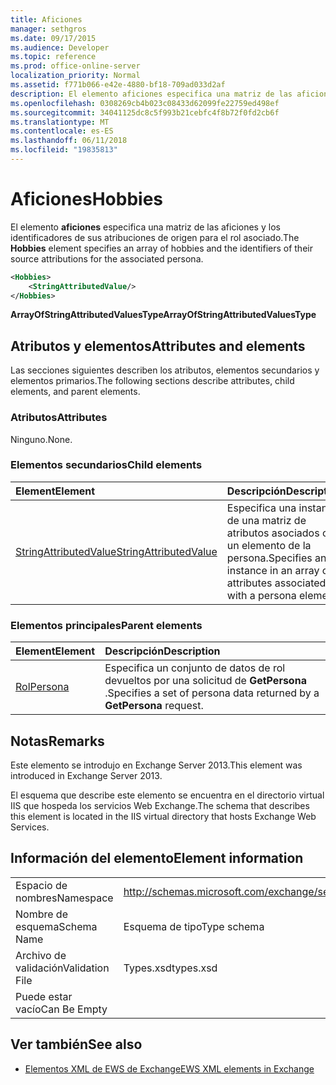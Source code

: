 ```yaml
---
title: Aficiones
manager: sethgros
ms.date: 09/17/2015
ms.audience: Developer
ms.topic: reference
ms.prod: office-online-server
localization_priority: Normal
ms.assetid: f771b066-e42e-4880-bf18-709ad033d2af
description: El elemento aficiones especifica una matriz de las aficiones y los identificadores de sus atribuciones de origen para el rol asociado.
ms.openlocfilehash: 0308269cb4b023c08433d62099fe22759ed498ef
ms.sourcegitcommit: 34041125dc8c5f993b21cebfc4f8b72f0fd2cb6f
ms.translationtype: MT
ms.contentlocale: es-ES
ms.lasthandoff: 06/11/2018
ms.locfileid: "19835813"
---
```

# <a name="hobbies"></a><span data-ttu-id="ce542-103">Aficiones</span><span class="sxs-lookup"><span data-stu-id="ce542-103">Hobbies</span></span>

<span data-ttu-id="ce542-104">El elemento **aficiones** especifica una matriz de las aficiones y los identificadores de sus atribuciones de origen para el rol asociado.</span><span class="sxs-lookup"><span data-stu-id="ce542-104">The **Hobbies** element specifies an array of hobbies and the identifiers of their source attributions for the associated persona.</span></span> 
  
```XML
<Hobbies>
    <StringAttributedValue/>
</Hobbies>
```

 <span data-ttu-id="ce542-105">**ArrayOfStringAttributedValuesType**</span><span class="sxs-lookup"><span data-stu-id="ce542-105">**ArrayOfStringAttributedValuesType**</span></span>
## <a name="attributes-and-elements"></a><span data-ttu-id="ce542-106">Atributos y elementos</span><span class="sxs-lookup"><span data-stu-id="ce542-106">Attributes and elements</span></span>

<span data-ttu-id="ce542-107">Las secciones siguientes describen los atributos, elementos secundarios y elementos primarios.</span><span class="sxs-lookup"><span data-stu-id="ce542-107">The following sections describe attributes, child elements, and parent elements.</span></span>
  
### <a name="attributes"></a><span data-ttu-id="ce542-108">Atributos</span><span class="sxs-lookup"><span data-stu-id="ce542-108">Attributes</span></span>

<span data-ttu-id="ce542-109">Ninguno.</span><span class="sxs-lookup"><span data-stu-id="ce542-109">None.</span></span>
  
### <a name="child-elements"></a><span data-ttu-id="ce542-110">Elementos secundarios</span><span class="sxs-lookup"><span data-stu-id="ce542-110">Child elements</span></span>

|<span data-ttu-id="ce542-111">**Element**</span><span class="sxs-lookup"><span data-stu-id="ce542-111">**Element**</span></span>|<span data-ttu-id="ce542-112">**Descripción**</span><span class="sxs-lookup"><span data-stu-id="ce542-112">**Description**</span></span>|
|:-----|:-----|
|[<span data-ttu-id="ce542-113">StringAttributedValue</span><span class="sxs-lookup"><span data-stu-id="ce542-113">StringAttributedValue</span></span>](stringattributedvalue.md) <br/> |<span data-ttu-id="ce542-114">Especifica una instancia de una matriz de atributos asociados con un elemento de la persona.</span><span class="sxs-lookup"><span data-stu-id="ce542-114">Specifies an instance in an array of attributes associated with a persona element.</span></span>  <br/> |
   
### <a name="parent-elements"></a><span data-ttu-id="ce542-115">Elementos principales</span><span class="sxs-lookup"><span data-stu-id="ce542-115">Parent elements</span></span>

|<span data-ttu-id="ce542-116">**Element**</span><span class="sxs-lookup"><span data-stu-id="ce542-116">**Element**</span></span>|<span data-ttu-id="ce542-117">**Descripción**</span><span class="sxs-lookup"><span data-stu-id="ce542-117">**Description**</span></span>|
|:-----|:-----|
|[<span data-ttu-id="ce542-118">Rol</span><span class="sxs-lookup"><span data-stu-id="ce542-118">Persona</span></span>](persona.md) <br/> |<span data-ttu-id="ce542-119">Especifica un conjunto de datos de rol devueltos por una solicitud de **GetPersona** .</span><span class="sxs-lookup"><span data-stu-id="ce542-119">Specifies a set of persona data returned by a **GetPersona** request.</span></span>  <br/> |
   
## <a name="remarks"></a><span data-ttu-id="ce542-120">Notas</span><span class="sxs-lookup"><span data-stu-id="ce542-120">Remarks</span></span>

<span data-ttu-id="ce542-121">Este elemento se introdujo en Exchange Server 2013.</span><span class="sxs-lookup"><span data-stu-id="ce542-121">This element was introduced in Exchange Server 2013.</span></span>
  
<span data-ttu-id="ce542-122">El esquema que describe este elemento se encuentra en el directorio virtual IIS que hospeda los servicios Web Exchange.</span><span class="sxs-lookup"><span data-stu-id="ce542-122">The schema that describes this element is located in the IIS virtual directory that hosts Exchange Web Services.</span></span>
  
## <a name="element-information"></a><span data-ttu-id="ce542-123">Información del elemento</span><span class="sxs-lookup"><span data-stu-id="ce542-123">Element information</span></span>

|||
|:-----|:-----|
|<span data-ttu-id="ce542-124">Espacio de nombres</span><span class="sxs-lookup"><span data-stu-id="ce542-124">Namespace</span></span>  <br/> |http://schemas.microsoft.com/exchange/services/2006/types  <br/> |
|<span data-ttu-id="ce542-125">Nombre de esquema</span><span class="sxs-lookup"><span data-stu-id="ce542-125">Schema Name</span></span>  <br/> |<span data-ttu-id="ce542-126">Esquema de tipo</span><span class="sxs-lookup"><span data-stu-id="ce542-126">Type schema</span></span>  <br/> |
|<span data-ttu-id="ce542-127">Archivo de validación</span><span class="sxs-lookup"><span data-stu-id="ce542-127">Validation File</span></span>  <br/> |<span data-ttu-id="ce542-128">Types.xsd</span><span class="sxs-lookup"><span data-stu-id="ce542-128">types.xsd</span></span>  <br/> |
|<span data-ttu-id="ce542-129">Puede estar vacío</span><span class="sxs-lookup"><span data-stu-id="ce542-129">Can Be Empty</span></span>  <br/> ||
   
## <a name="see-also"></a><span data-ttu-id="ce542-130">Ver también</span><span class="sxs-lookup"><span data-stu-id="ce542-130">See also</span></span>



- [<span data-ttu-id="ce542-131">Elementos XML de EWS de Exchange</span><span class="sxs-lookup"><span data-stu-id="ce542-131">EWS XML elements in Exchange</span></span>](ews-xml-elements-in-exchange.md)

